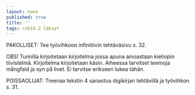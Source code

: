```yaml
---
layout: none
published: true
title: ''
tags: rub14.2 läksyt
---
```

PAKOLLISET:
Tee työvihkoon infinitiivin tehtäväsivu s. 32.

OBS! Tunnilla kirjoitetaan kirjoitelma jossa apuna ainoastaan kieliopin tiivistelmä. Kirjoitelma kirjoitetaan käsin. Aiheessa tarvitset teemoja mångfald ja syn på livet. Ei tarvitse erikseen lukea tähän.

POISSAOLIJAT:
Treenaa tekstin 4 sanastoa digikirjan tehtävillä ja työvihkon s. 31.
